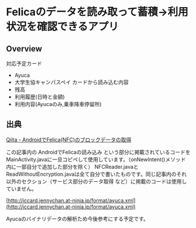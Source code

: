 # Felicaのデータを読み取って蓄積→利用状況を確認できるアプリ
## Overview
対応予定カード
 - Ayuca
 - 大学生協キャンパスペイ
カードから読み込む内容
 - 残高
 - 利用履歴(日時と金額)
 - 利用内容(Ayucaのみ,乗車降車停留所)

## 出典

[Qiita - AndroidでFelica(NFC)のブロックデータの取得](https://qiita.com/nshiba/items/38f94d61c020a17314b6)

この記事内の AndroidでFelicaの読み込み という部分に掲載されているコードをMainActivity.javaに一旦コピペして使用しています。（onNewIntent()メソッド内に一部自分で追加した部分を除く）
NFCReader.javaとReadWithoutEncryption.javaは全て自分で書いたものです。同じ記事内のそれ以外のセクション（サービス部分のデータ取得 など）に掲載のコードは使用していません。

[http://iccard.jennychan.at-ninja.jp/format/ayuca.xml](http://iccard.jennychan.at-ninja.jp/format/ayuca.xml)

Ayucaのバイナリデータの解析ため今後参考にする予定です。

